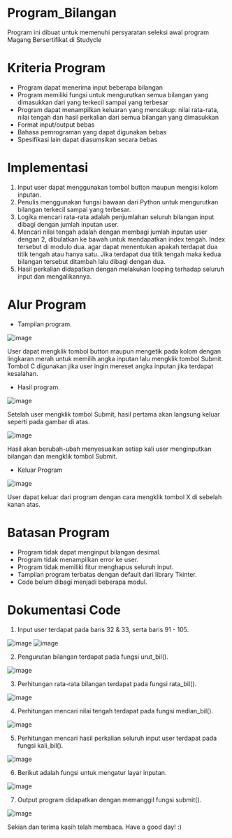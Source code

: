 # Program_Bilangan
Program ini dibuat untuk memenuhi persyaratan seleksi awal program Magang Bersertifikat di Studycle

# Kriteria Program
- Program dapat menerima input beberapa bilangan
- Program memiliki fungsi untuk mengurutkan semua bilangan yang dimasukkan dari yang terkecil sampai yang terbesar
- Program dapat menampilkan keluaran yang mencakup: nilai rata-rata, nilai tengah dan hasil perkalian dari semua bilangan yang dimasukkan
- Format input/output bebas
- Bahasa pemrograman yang dapat digunakan bebas
- Spesifikasi lain dapat diasumsikan secara bebas

# Implementasi
1. Input user dapat menggunakan tombol button maupun mengisi kolom inputan. 
2. Penulis menggunakan fungsi bawaan dari Python untuk mengurutkan bilangan terkecil sampai yang terbesar.
3. Logika mencari rata-rata adalah penjumlahan seluruh bilangan input dibagi dengan jumlah inputan user. 
4. Mencari nilai tengah adalah dengan membagi jumlah inputan user dengan 2, dibulatkan ke bawah untuk mendapatkan index tengah. Index tersebut di modulo dua. agar dapat menentukan apakah terdapat dua titik tengah atau hanya satu. Jika terdapat dua titik tengah maka kedua bilangan tersebut ditambah lalu dibagi dengan dua.
5. Hasil perkalian didapatkan dengan melakukan looping terhadap seluruh input dan mengalikannya.

# Alur Program
- Tampilan program.

![image](https://user-images.githubusercontent.com/56629564/126279532-5d4103e7-d7b6-4d92-a93d-188c1101b943.png)

User dapat mengklik tombol button maupun mengetik pada kolom dengan lingkaran merah untuk memilih angka inputan lalu mengklik tombol Submit. Tombol C digunakan jika user ingin mereset angka inputan jika terdapat kesalahan.
- Hasil program.

![image](https://user-images.githubusercontent.com/56629564/126279857-4f505813-bbd9-4dc7-9a98-6c691a89c7f2.png)

Setelah user mengklik tombol Submit, hasil pertama akan langsung keluar seperti pada gambar di atas.

![image](https://user-images.githubusercontent.com/56629564/126280018-69b25341-caa6-4540-8868-6e6f94ae063d.png)

Hasil akan berubah-ubah menyesuaikan setiap kali user menginputkan bilangan dan mengklik tombol Submit.
- Keluar Program

![image](https://user-images.githubusercontent.com/56629564/126280919-b58d02eb-11b0-4e17-84da-508175b7df60.png)

User dapat keluar dari program dengan cara mengklik tombol X di sebelah kanan atas.

# Batasan Program
- Program tidak dapat menginput bilangan desimal.
- Program tidak menampilkan error ke user.
- Program tidak memiliki fitur menghapus seluruh input.
- Tampilan program terbatas dengan default dari library Tkinter.
- Code belum dibagi menjadi beberapa modul.

# Dokumentasi Code
1. Input user terdapat pada baris 32 & 33, serta baris 91 - 105.

![image](https://user-images.githubusercontent.com/56629564/126282106-c5ef620a-291c-4d44-b2a6-1934b6056db7.png)
![image](https://user-images.githubusercontent.com/56629564/126282046-0081dc52-f80b-4885-8e1f-7d290861bfdc.png)

2. Pengurutan bilangan terdapat pada fungsi urut_bil().

![image](https://user-images.githubusercontent.com/56629564/126282226-d00793b1-7587-47a1-98c0-44b0da563dd3.png)

3. Perhitungan rata-rata bilangan terdapat pada fungsi rata_bil().

![image](https://user-images.githubusercontent.com/56629564/126282320-48c4007a-d14f-44b3-89b8-2eaa7c1d41c2.png)

4. Perhitungan mencari nilai tengah terdapat pada fungsi median_bil().

![image](https://user-images.githubusercontent.com/56629564/126282447-cb209478-10b6-4985-9015-61a16abaf17b.png)

5. Perhitungan mencari hasil perkalian seluruh input user terdapat pada fungsi kali_bil().

![image](https://user-images.githubusercontent.com/56629564/126282530-1fd8e81a-06b0-45bd-a062-3fb4627354df.png)

6. Berikut adalah fungsi untuk mengatur layar inputan.

![image](https://user-images.githubusercontent.com/56629564/126282636-aaaef3be-22f4-4d81-be7d-e917a95c35de.png)

7. Output program didapatkan dengan memanggil fungsi submit().

![image](https://user-images.githubusercontent.com/56629564/126282701-d817e042-4b20-4519-9ff3-75e04d7a379a.png)

Sekian dan terima kasih telah membaca. Have a good day! :)

